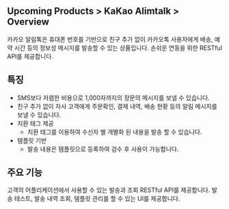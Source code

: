 ## Upcoming Products > KaKao Alimtalk > Overview

카카오 알림톡은 휴대폰 번호를 기반으로 친구 추가 없이 카카오톡 사용자에게 배송, 예약 시간 등의 정보성 메시지를 발송할 수 있는 상품입니다.
손쉬운 연동을 위한 RESTful API를 제공합니다.

## 특징

- SMS보다 저렴한 비용으로 1,000자까지의 장문의 메시지를 보낼 수 있습니다.
- 친구 추가 없이 자사 고객에게 주문확인, 결제 내역, 배송 현황 등의 알림 메시지를 보낼 수 있습니다.
- 치환 태그 제공
  -	치환 태그를 이용하여 수신자 별 개별화 된 내용을 발송 할 수 있습니다.
- 템플릿 기반
  - 발송 내용은 템플릿으로 등록하여 검수 후 사용이 가능합니다.

## 주요 기능

고객의 어플리케이션에서 사용할 수 있는 발송과 조회 RESTful API를 제공합니다.
발송 테스트, 발송 내역 조회, 템플릿 관리를 할 수 있는 UI를 제공합니다.
